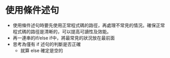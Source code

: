 # 使用條件述句
* 使用條件述句時要先使用正常程式碼的路徑，再處理不常見的情況。確保正常程式碼的路徑是清晰的，可以提高可讀性及效能。
* 再一連串的if/else if中，將最常見的狀況放在最前面
* 思考為僅有 if 述句的判斷是否正確
	* 就算 else 確定是空的
<!--stackedit_data:
eyJoaXN0b3J5IjpbLTE0MzMyMDUzMSwyNTUyMTMyNjksLTQzMD
g0NzI3OF19
-->